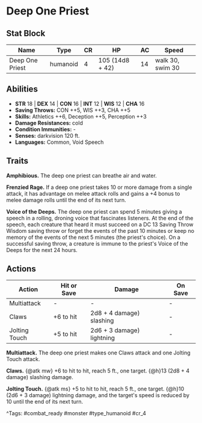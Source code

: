 # Deep One Priest

## Stat Block

| Name | Type | CR | HP | AC | Speed |
|------|------|----|----|----|-------|
| Deep One Priest | humanoid | 4 | 105 (14d8 + 42) | 14 | walk 30, swim 30 |

## Abilities

- **STR** 18 | **DEX** 14 | **CON** 16 | **INT** 12 | **WIS** 12 | **CHA** 16
- **Saving Throws:** CON ++5, WIS ++3, CHA ++5  
- **Skills:** Athletics ++6, Deception ++5, Perception ++3  
- **Damage Resistances:** cold  
- **Condition Immunities:** -  
- **Senses:** darkvision 120 ft.  
- **Languages:** Common, Void Speech

## Traits

**Amphibious.** The deep one priest can breathe air and water.

**Frenzied Rage.** If a deep one priest takes 10 or more damage from a single attack, it has advantage on melee attack rolls and gains a +4 bonus to melee damage rolls until the end of its next turn.

**Voice of the Deeps.** The deep one priest can spend 5 minutes giving a speech in a rolling, droning voice that fascinates listeners. At the end of the speech, each creature that heard it must succeed on a DC 13 Saving Throw Wisdom saving throw or forget the events of the past 10 minutes or keep no memory of the events of the next 5 minutes (the priest's choice). On a successful saving throw, a creature is immune to the priest's Voice of the Deeps for the next 24 hours.


## Actions

| Action | Hit or Save | Damage | On Save |
|--------|--------------|--------|----------|
| Multiattack | - | - | - |
| Claws | +6 to hit | 2d8 + 4 damage) slashing | - |
| Jolting Touch | +5 to hit | 2d6 + 3 damage) lightning | - |

**Multiattack.** The deep one priest makes one Claws attack and one Jolting Touch attack.

**Claws.** {@atk mw} +6 to hit to hit, reach 5 ft., one target. {@h}13 (2d8 + 4 damage) slashing damage.

**Jolting Touch.** {@atk ms} +5 to hit to hit, reach 5 ft., one target. {@h}10 (2d6 + 3 damage) lightning damage, and the target's speed is reduced by 10 until the end of its next turn.


^Tags: #combat_ready #monster #type_humanoid #cr_4